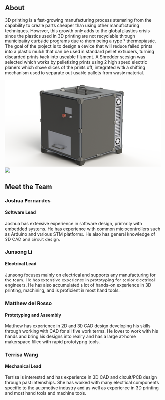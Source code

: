 ## About
3D printing is a fast-growing manufacturing process stemming from the capability to create parts cheaper than using other manufacturing techniques. However, this growth only adds to the global plastics crisis since the plastics used in 3D printing are not recyclable through municipality curbside programs due to them being a type 7 thermoplastic. The goal of the project is to design a device that will reduce failed prints into a plastic mulch that can be used in standard pellet extruders, turning discarded prints back into useable filament. A Shredder sdesign was selected which works by pelletizing prints using 2 high speed electric planers which shave slices of the prints off, integrated with a shifting mechanism used to separate out usable pallets from waste material. 

![](main-view.png)
![](no_panels.gif)

## Meet the Team
### Joshua Fernandes
#### Software Lead
Joshua has extensive experience in software design, primarily with embedded systems. He has experience with common microcontrollers such as Arduino and various STM platforms. He also has general knowledge of 3D CAD and circuit design.
### Junsong Li
#### Electrical Lead
Junsong focuses mainly on electrical and supports any manufacturing for the team. He has extensive experience in prototyping for senior electrical engineers. He has also accumulated a lot of hands-on experience in 3D printing, machining, and is proficient in most hand tools.
### Matthew del Rosso
#### Prototyping and Assembly
Matthew has experience in 2D and 3D CAD design developing his skills through working with CAD for all five work terms. He loves to work with his hands and bring his designs into reality and has a large at-home makerspace filled with rapid prototyping tools.
### Terrisa Wang 
#### Mechanical Lead
Terrisa is interested and has experience in 3D CAD and circuit/PCB design through past internships. She has worked with many electrical components specific to the automotive industry and as well as experience in 3D printing and most hand tools and machine tools.

